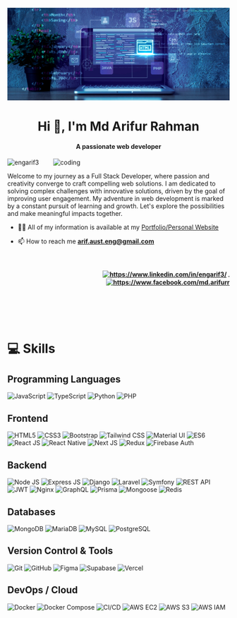 

![logo](https://github.com/Engarif3/Engarif3/blob/main/banner.png)
<h1 align="center">Hi 👋, I'm Md Arifur Rahman <br/>
<h4 align="center" style="font-size:8 px;">A passionate web developer</h4> </h1> 


<!---<img align="right" alt="coding" width="400" src="https://media1.giphy.com/media/qgQUggAC3Pfv687qPC/giphy.gif"/>-->
<img align="right" alt="coding" width="400" src="https://media1.giphy.com/media/qgQUggAC3Pfv687qPC/giphy.gif"/>


<p align="left"> <img src="https://komarev.com/ghpvc/?username=engarif3&label=Profile%20views&color=0e75b6&style=flat" alt="engarif3" /> </p>

<!--- 🌱I’m currently learning **Angular, PHP, Laravel**-->
<p>Welcome to my journey as a Full Stack Developer, where passion and creativity converge to craft compelling web solutions. I am dedicated to solving complex challenges with innovative solutions, driven by the goal of improving user engagement. My adventure in web development is marked by a constant pursuit of learning and growth. Let's explore the possibilities and make meaningful impacts together.</p>

- 👨‍💻 All of my information is available at my [Portfolio/Personal Website](https://md-arifur-rahman-portfolio.netlify.app/)

- 📫 How to reach me **arif.aust.eng@gmail.com**

<!--- 📄 Know about my experiences [My CV](https://drive.google.com/file/d/144ZNv87HufG_Njo3KOQFz8XR-AOkx4aM/view?usp=sharing)-->


<br/>
<h4 align="right" style="margin-right:8 px;>Connect with me</h4>
<p align="right">
<a href="https://www.linkedin.com/in/engarif3/" target="blank"><img align="center" src="https://raw.githubusercontent.com/rahuldkjain/github-profile-readme-generator/master/src/images/icons/Social/linked-in-alt.svg" alt="https://www.linkedin.com/in/engarif3/" height="30" width="40" /></a>
<a href="https://www.facebook.com/md.arifurr" target="blank">&nbsp;<img align="center" src="https://raw.githubusercontent.com/rahuldkjain/github-profile-readme-generator/master/src/images/icons/Social/facebook.svg" alt="https://www.facebook.com/md.arifurr" height="30" width="40" /></a>
</p>

 <!---<h3 align="left">Languages and Tools:</h3>
<p align="left" > 
  <a href="https://getbootstrap.com" target="_blank" rel="noreferrer"> <img src="https://raw.githubusercontent.com/devicons/devicon/master/icons/bootstrap/bootstrap-plain-wordmark.svg" alt="bootstrap" width="80" height="80"/> </a> &nbsp; &nbsp; 
  <a href="https://tailwindcss.com/" target="_blank" rel="noreferrer"> <img src="https://www.vectorlogo.zone/logos/tailwindcss/tailwindcss-icon.svg" alt="tailwind" width="80" height="80"/> </a> &nbsp; &nbsp;  </a>
  <a href="https://www.w3schools.com/css/" target="_blank" rel="noreferrer"> <img src="https://raw.githubusercontent.com/devicons/devicon/master/icons/css3/css3-original-wordmark.svg" alt="css3" width="80" height="80"/> </a>  &nbsp; &nbsp; 
  <a href="https://www.docker.com/" target="_blank" rel="noreferrer"> <img src="https://raw.githubusercontent.com/devicons/devicon/master/icons/docker/docker-original-wordmark.svg" alt="docker" width="80" height="80"/> </a> &nbsp; &nbsp; 
  <a href="https://expressjs.com" target="_blank" rel="noreferrer"> <img src="https://raw.githubusercontent.com/devicons/devicon/master/icons/express/express-original-wordmark.svg" alt="express" width="80" height="80"/> </a> &nbsp; &nbsp; 
  <a href="https://firebase.google.com/" target="_blank" rel="noreferrer"> <img src="https://www.vectorlogo.zone/logos/firebase/firebase-icon.svg" alt="firebase" width="80" height="80"/> </a> &nbsp; &nbsp; 
  <a href="https://git-scm.com/" target="_blank" rel="noreferrer"> <img src="https://www.vectorlogo.zone/logos/git-scm/git-scm-icon.svg" alt="git" width="80" height="80"/> </a> &nbsp; &nbsp; 
  <a href="https://www.w3.org/html/" target="_blank" rel="noreferrer"> <img src="https://raw.githubusercontent.com/devicons/devicon/master/icons/html5/html5-original-wordmark.svg" alt="html5" width="80" height="80"/> </a> &nbsp; &nbsp; 
  <a href="https://developer.mozilla.org/en-US/docs/Web/JavaScript" target="_blank" rel="noreferrer"> <img src="https://raw.githubusercontent.com/devicons/devicon/master/icons/javascript/javascript-original.svg" alt="javascript" width="80" height="80"/> </a>  &nbsp; &nbsp;
  <a href="https://www.mongodb.com/" target="_blank" rel="noreferrer"> <img src="https://raw.githubusercontent.com/devicons/devicon/master/icons/mongodb/mongodb-original-wordmark.svg" alt="mongodb" width="80" height="80"/> </a> &nbsp; &nbsp; 
  <a href="https://nodejs.org" target="_blank" rel="noreferrer"> <img src="https://raw.githubusercontent.com/devicons/devicon/master/icons/nodejs/nodejs-original-wordmark.svg" alt="nodejs" width="80" height="80"/> </a> &nbsp; &nbsp; 
  <a href="https://opencv.org/" target="_blank" rel="noreferrer"> <img src="https://www.vectorlogo.zone/logos/opencv/opencv-icon.svg" alt="opencv" width="80" height="80"/> </a> &nbsp; &nbsp; 
  <a href="https://www.python.org" target="_blank" rel="noreferrer"> <img src="https://raw.githubusercontent.com/devicons/devicon/master/icons/python/python-original.svg" alt="python" width="80" height="80"/> </a> &nbsp; &nbsp; 
  <a href="https://reactjs.org/" target="_blank" rel="noreferrer"> <img src="https://raw.githubusercontent.com/devicons/devicon/master/icons/react/react-original-wordmark.svg" alt="react" width="80" height="80"/> </a> &nbsp; &nbsp; 
  <a href="https://redux.js.org" target="_blank" rel="noreferrer"> <img src="https://raw.githubusercontent.com/devicons/devicon/master/icons/redux/redux-original.svg" alt="redux" width="80" height="80"/> </a> &nbsp; &nbsp; 
  <a href="https://sass-lang.com" target="_blank" rel="noreferrer"> <img src="https://raw.githubusercontent.com/devicons/devicon/master/icons/sass/sass-original.svg" alt="sass" width="80" height="80"/> </a> &nbsp; &nbsp; 
  <a href="https://scikit-learn.org/" target="_blank" rel="noreferrer"> <img src="https://upload.wikimedia.org/wikipedia/commons/0/05/Scikit_learn_logo_small.svg" alt="scikit_learn" width="80" height="80"/> </a> &nbsp; &nbsp; 
  <a href="https://seaborn.pydata.org/" target="_blank" rel="noreferrer"> <img src="https://seaborn.pydata.org/_images/logo-mark-lightbg.svg" alt="seaborn" width="80" height="80"/> </a> &nbsp; &nbsp; 
  <a href="https://www.typescriptlang.org/" target="_blank" rel="noreferrer"> <img src="https://raw.githubusercontent.com/devicons/devicon/master/icons/typescript/typescript-original.svg" alt="typescript" width="80" height="80"/> </a>  &nbsp; &nbsp;
  <a href="https://www.php.net/" target="_blank" rel="noreferrer"> <img src="https://raw.githubusercontent.com/devicons/devicon/master/icons/php/php-plain.svg" alt="php" width="80" height="80"/> </a> &nbsp; &nbsp;
 <a href="https://laravel.com/" target="_blank" rel="noreferrer"> <img src="https://laravel.com/img/logomark.min.svg" alt="laravel" width="80" height="80"/> </a> &nbsp; &nbsp;
 <a href="https://www.mysql.com/" target="_blank" rel="noreferrer"> <img src="https://raw.githubusercontent.com/devicons/devicon/master/icons/mysql/mysql-original-wordmark.svg" alt="mysql" width="80" height="80"/> </a> &nbsp; &nbsp; 

</p>-->

<br/>
<br/>
<br/>
<br/>

<h1 align="left"> 💻 Skills </h3>


## Programming Languages
![JavaScript](https://img.shields.io/badge/JavaScript-F7DF1E?style=for-the-badge&logo=javascript&logoColor=black)
![TypeScript](https://img.shields.io/badge/TypeScript-3178C6?style=for-the-badge&logo=typescript&logoColor=white)
![Python](https://img.shields.io/badge/Python-3776AB?style=for-the-badge&logo=python&logoColor=white)
![PHP](https://img.shields.io/badge/PHP-777BB4?style=for-the-badge&logo=php&logoColor=white)

## Frontend
![HTML5](https://img.shields.io/badge/HTML5-E34F26?style=for-the-badge&logo=html5&logoColor=white)
![CSS3](https://img.shields.io/badge/CSS3-1572B6?style=for-the-badge&logo=css3&logoColor=white)
![Bootstrap](https://img.shields.io/badge/Bootstrap-7952B3?style=for-the-badge&logo=bootstrap&logoColor=white)
![Tailwind CSS](https://img.shields.io/badge/Tailwind_CSS-06B6D4?style=for-the-badge&logo=tailwind-css&logoColor=white)
![Material UI](https://img.shields.io/badge/Material_UI-0081CB?style=for-the-badge&logo=material-ui&logoColor=white)
![ES6](https://img.shields.io/badge/ES6-F7DF1E?style=for-the-badge&logo=javascript&logoColor=black)
![React JS](https://img.shields.io/badge/React-61DAFB?style=for-the-badge&logo=react&logoColor=black)
![React Native](https://img.shields.io/badge/React_Native-61DAFB?style=for-the-badge&logo=react&logoColor=black)
![Next JS](https://img.shields.io/badge/Next.js-000000?style=for-the-badge&logo=next.js&logoColor=white)
![Redux](https://img.shields.io/badge/Redux-764ABC?style=for-the-badge&logo=redux&logoColor=white)
![Firebase Auth](https://img.shields.io/badge/Firebase-FFCA28?style=for-the-badge&logo=firebase&logoColor=black)

## Backend
![Node JS](https://img.shields.io/badge/Node.js-339933?style=for-the-badge&logo=node.js&logoColor=white)
![Express JS](https://img.shields.io/badge/Express.js-000000?style=for-the-badge)
![Django](https://img.shields.io/badge/Django-092E20?style=for-the-badge&logo=django&logoColor=white)
![Laravel](https://img.shields.io/badge/Laravel-FF2D20?style=for-the-badge&logo=laravel&logoColor=white)
![Symfony](https://img.shields.io/badge/Symfony-000000?style=for-the-badge&logo=symfony&logoColor=white)
![REST API](https://img.shields.io/badge/REST_API-FF6C37?style=for-the-badge)
![JWT](https://img.shields.io/badge/JWT-000000?style=for-the-badge&logo=json-web-tokens&logoColor=white)
![Nginx](https://img.shields.io/badge/Nginx-009639?style=for-the-badge&logo=nginx&logoColor=white)
![GraphQL](https://img.shields.io/badge/GraphQL-E10098?style=for-the-badge&logo=graphql&logoColor=white)
![Prisma](https://img.shields.io/badge/Prisma-0C344B?style=for-the-badge&logo=prisma&logoColor=white)
![Mongoose](https://img.shields.io/badge/Mongoose-880000?style=for-the-badge)
![Redis](https://img.shields.io/badge/Redis-DC382D?style=for-the-badge&logo=redis&logoColor=white)

## Databases
![MongoDB](https://img.shields.io/badge/MongoDB-47A248?style=for-the-badge&logo=mongodb&logoColor=white)
![MariaDB](https://img.shields.io/badge/MariaDB-003545?style=for-the-badge&logo=mariadb&logoColor=white)
![MySQL](https://img.shields.io/badge/MySQL-4479A1?style=for-the-badge&logo=mysql&logoColor=white)
![PostgreSQL](https://img.shields.io/badge/PostgreSQL-31648C?style=for-the-badge&logo=postgresql&logoColor=white)

## Version Control & Tools
![Git](https://img.shields.io/badge/Git-F05032?style=for-the-badge&logo=git&logoColor=white)
![GitHub](https://img.shields.io/badge/GitHub-181717?style=for-the-badge&logo=github&logoColor=white)
![Figma](https://img.shields.io/badge/Figma-F24E1E?style=for-the-badge&logo=figma&logoColor=white)
![Supabase](https://img.shields.io/badge/Supabase-3ECF8E?style=for-the-badge&logo=supabase&logoColor=white)
![Vercel](https://img.shields.io/badge/Vercel-000000?style=for-the-badge&logo=vercel&logoColor=white)

## DevOps / Cloud
![Docker](https://img.shields.io/badge/Docker-2496ED?style=for-the-badge&logo=docker&logoColor=white)
![Docker Compose](https://img.shields.io/badge/Docker_Compose-2496ED?style=for-the-badge&logo=docker&logoColor=white)
![CI/CD](https://img.shields.io/badge/CI/CD-000000?style=for-the-badge)
![AWS EC2](https://img.shields.io/badge/AWS_EC2-FF9900?style=for-the-badge&logo=amazon-aws&logoColor=white)
![AWS S3](https://img.shields.io/badge/AWS_S3-569A31?style=for-the-badge&logo=amazon-aws&logoColor=white)
![AWS IAM](https://img.shields.io/badge/AWS_IAM-FF9900?style=for-the-badge&logo=amazon-aws&logoColor=white)




<p align="center">
  <!---<img src="https://github-readme-stats-sigma-five.vercel.app/api/top-langs/?username=engarif3&layout=compact&langs_count=16&theme=dracula" alt="engarif3" width="100%" height="170"/>-->
  <!---most used languages -->
  <!---<img src="https://github-readme-stats.vercel.app/api/top-langs/?username=engarif3&layout=compact&langs_count=16&theme=dracula&hide=html,CSS,blade,hack" alt="engarif3" width="100%" height="170"/> -->
</p>
<!--- <p><img align="left" src="https://github-readme-stats-sigma-five.vercel.app/api/top-langs/?username=engarif3&layout=compact&langs_count=16&theme=dracula" alt="engarif3" width="400" height="170"/></p> --->

<!--- <p ><img align="right" src="https://github-readme-stats-sigma-five.vercel.app/api?username=engarif3&layout=compact&langs_count=16&theme=dracula" alt="engarif3" width="400" height="176" /></p><br>

<p><br><img align="center" src="https://github-readme-streak-stats.herokuapp.com/?user=engarif3&layout=compact&langs_count=16&theme=dracula" alt="engarif3" width="100%" height="170"  /></p>
--->

